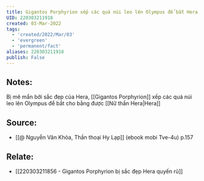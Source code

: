 ```yaml
---
title: Gigantos Porphyrion xếp các quá núi leo lên Olympus để bắt Hera
UID: 220303211918
created: 03-Mar-2022
tags:
  - 'created/2022/Mar/03'
  - 'evergreen'
  - 'permanent/fact'
aliases: 220303211918
publish: False
---
```

## Notes:
Bị mê mẩn bởi sắc đẹp của Hera, [[Gigantos Porphyrion]] xếp các quá núi leo lên Olympus để bắt cho bằng được [[Nữ thần Hera|Hera]]

## Source:
- [[@ Nguyễn Văn Khỏa, Thần thoại Hy Lạp]] (ebook mobi Tve-4u) p.157

## Relate:
- [[220303211856 - Gigantos Porphyrion bị sắc đẹp Hera quyến rũ]]